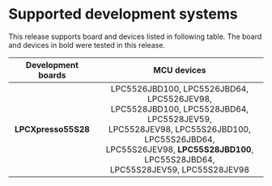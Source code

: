 # Supported development systems

This release supports board and devices listed in following table. The board and devices in bold were tested in this release.

|Development boards|MCU devices|
|:--:              |:--:       |
|**LPCXpresso55S28**|LPC5526JBD100, LPC5526JBD64, LPC5526JEV98,<br> LPC5528JBD100, LPC5528JBD64, LPC5528JEV59,<br> LPC5528JEV98, LPC55S26JBD100, LPC55S26JBD64,<br> LPC55S26JEV98, **LPC55S28JBD100**, LPC55S28JBD64,<br> LPC55S28JEV59, LPC55S28JEV98|
